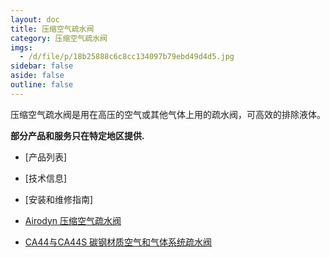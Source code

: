 ```yaml
---
layout: doc
title: 压缩空气疏水阀
category: 压缩空气疏水阀
imgs:
  - /d/file/p/18b25888c6c8cc134097b79ebd49d4d5.jpg
sidebar: false
aside: false
outline: false
---
```


压缩空气疏水阀是用在高压的空气或其他气体上用的疏水阀，可高效的排除液体。

**部分产品和服务只在特定地区提供.**

- [产品列表]
- [技术信息]
- [安装和维修指南]

- [Airodyn 压缩空气疏水阀](/drain-traps/Airodyn.html 'Airodyn 压缩空气疏水阀')
- [CA44与CA44S 碳钢材质空气和气体系统疏水阀](/drain-traps/CA44S.html 'CA44与CA44S 碳钢材质空气和气体系统疏水阀')
